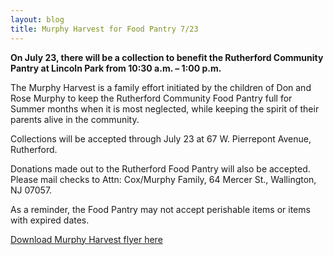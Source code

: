 ```yaml
---
layout: blog
title: Murphy Harvest for Food Pantry 7/23
---
```


**On July 23, there will be a collection to benefit the Rutherford Community Pantry at Lincoln Park from 10:30 a.m. – 1:00 p.m.**
 
The Murphy Harvest is a family effort initiated by the children of Don and Rose Murphy to keep the Rutherford Community Food Pantry full for Summer months when it is most neglected, while keeping the spirit of their parents alive in the community.
 
Collections will be accepted through July 23 at 67 W. Pierrepont Avenue, Rutherford. 
 
Donations made out to the Rutherford Food Pantry will also be accepted. Please mail checks to Attn: Cox/Murphy Family, 64 Mercer St., Wallington, NJ 07057.
 
As a reminder, the Food Pantry may not accept perishable items or items with expired dates. 

[Download Murphy Harvest flyer here](http://static.rutherford-nj.com/recreation/posts/murphyharvest.pdf)
